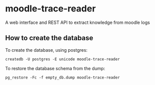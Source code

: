 moodle-trace-reader
===================

A web interface and REST API to extract knowledge from moodle logs


How to create the database
--------------------------

To create the database, using postgres:

```
createdb -U postgres -E unicode moodle-trace-reader
```

To restore the database schema from the dump:

```
pg_restore -Fc -f empty_db.dump moodle-trace-reader
```